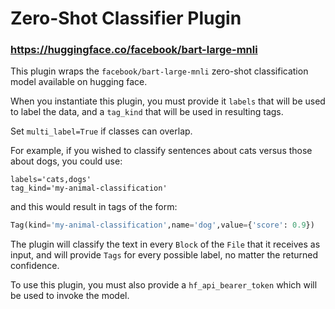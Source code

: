 # Zero-Shot Classifier Plugin 
### https://huggingface.co/facebook/bart-large-mnli

This plugin wraps the `facebook/bart-large-mnli` zero-shot classification model available on hugging face.

When you instantiate this plugin, you must provide it `labels` that will be used to label the data, and a `tag_kind` that will be used in resulting tags.

Set `multi_label=True` if classes can overlap.

For example, if you wished to classify sentences about cats versus those about dogs, you could use:

```
labels='cats,dogs'
tag_kind='my-animal-classification'
```
and this would result in tags of the form:
```python
Tag(kind='my-animal-classification',name='dog',value={'score': 0.9})
```

The plugin will classify the text in every `Block` of the `File` that it receives as input, and will provide `Tags` for every possible label, no matter the returned confidence.

To use this plugin, you must also provide a `hf_api_bearer_token` which will be used to invoke the model.

